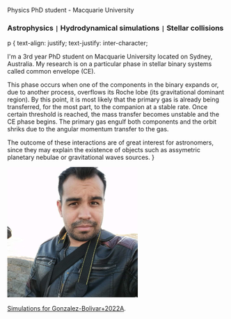 

Physics PhD student - Macquarie University

### Astrophysics <code>&#124;</code> Hydrodynamical simulations <code>&#124;</code> Stellar collisions



p {
  text-align: justify;
  text-justify: inter-character;

I'm a 3rd year PhD student on Macquarie University located on Sydney, Australia. My research is on a particular phase in stellar binary systems called common envelope (CE). 

This phase occurs when one of the components in the binary expands or, due to another process, overflows its Roche lobe (its gravitational dominant region). By this point, it is most likely that the primary gas is already being transferred, for the most part, to the companion at a stable rate. Once certain threshold is reached, the mass transfer becomes unstable and the CE phase begins. The primary gas engulf both components and the orbit shriks due to the angular momentum transfer to the gas. 

The outcome of these interactions are of great interest for astronomers, since they may explain the existence of objects such as assymetric planetary nebulae or gravitational waves sources.
}

<img src="photo.jpeg" alt="Me" width="300"/>

[Simulations for Gonzalez-Bolivar+2022A](./2msun-tp-agb.html).

